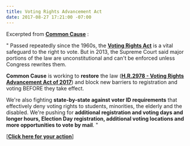 ```yaml
---
title: Voting Rights Advancement Act
date: 2017-08-27 17:21:00 -07:00
---
```


Excerpted from [**Common Cause**](http://www.commoncause.org/issues/voting-and-elections/voting-rights/) :


"  Passed repeatedly since the 1960s, the **[Voting Rights Act](https://www.congress.gov/bill/115th-congress/house-bill/2978)** is a vital safeguard to the right to vote. But in 2013, the Supreme Court said major portions of the law are unconstitutional and can't be enforced unless Congress rewrites them.

**Common Cause** is working to **restore** the law ([**H.R.2978 - Voting Rights Advancement Act of 2017**](https://www.congress.gov/bill/115th-congress/house-bill/2978)) and block new barriers to registration and voting BEFORE they take effect. 

We're also fighting **state-by-state against voter ID requirements** that effectively deny voting rights to students, minorities, the elderly and the disabled. We're pushing for **additional registration and voting days and longer hours, Election Day registration, additional voting locations and more opportunities to vote by mail**.  "

[**[Click here for your action](https://secure2.convio.net/comcau/site/Advocacy?cmd=display&page=UserAction&id=1536&_ga=2.176903911.39316140.1503881550-839530973.1501978591)**]